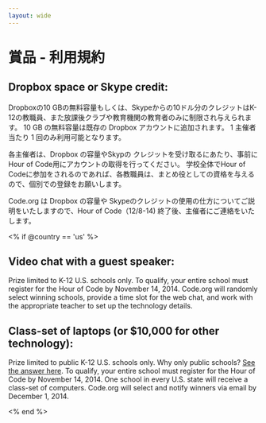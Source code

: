 ```yaml
---
layout: wide
---
```


# 賞品 - 利用規約

## Dropbox space or Skype credit:

Dropboxの10 GBの無料容量もしくは、Skypeからの10ドル分のクレジットはK-12の教職員、また放課後クラブや教育機関の教育者のみに制限され与えられます。 10 GB の無料容量は既存の Dropbox アカウントに追加されます。 1 主催者当たり 1 回のみ利用可能となります。

各主催者は、Dropbox の容量やSkypの クレジットを受け取るにあたり、事前にHour of Code用にアカウントの取得を行ってください。 学校全体でHour of Codeに参加をされるのであれば、各教職員は、まとめ役としての資格を与えるので、個別での登録をお願いします。

Code.org は Dropbox の容量や Skypeのクレジットの使用の仕方についてご説明をいたしますので、Hour of Code（12/8-14) 終了後、主催者にご連絡をいたします。

<% if @country == 'us' %>

## Video chat with a guest speaker:

Prize limited to K-12 U.S. schools only. To qualify, your entire school must register for the Hour of Code by November 14, 2014. Code.org will randomly select winning schools, provide a time slot for the web chat, and work with the appropriate teacher to set up the technology details.

## Class-set of laptops (or $10,000 for other technology):

Prize limited to public K-12 U.S. schools only. Why only public schools? [See the answer here](http://www.hourofcode.com/us#faq). To qualify, your entire school must register for the Hour of Code by November 14, 2014. One school in every U.S. state will receive a class-set of computers. Code.org will select and notify winners via email by December 1, 2014.

<% end %>